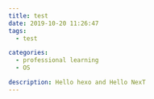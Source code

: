 ```yaml
---
title: test
date: 2019-10-20 11:26:47
tags:
  - test

categories:
  - professional learning
  - OS

description: Hello hexo and Hello NexT
---
```

